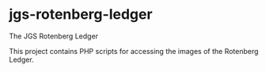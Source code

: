 # jgs-rotenberg-ledger
The JGS Rotenberg Ledger

This project contains PHP scripts for accessing the images of the Rotenberg Ledger.
